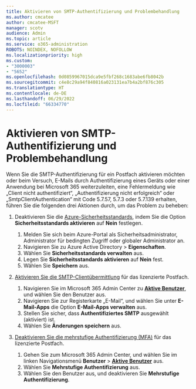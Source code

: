 ```yaml
---
title: Aktivieren von SMTP-Authentifizierung und Problembehandlung
ms.author: cmcatee
author: cmcatee-MSFT
manager: scotv
audience: Admin
ms.topic: article
ms.service: o365-administration
ROBOTS: NOINDEX, NOFOLLOW
ms.localizationpriority: high
ms.custom:
- "3000003"
- "5652"
ms.openlocfilehash: 0d0859967015dca9e5fbf268c1683abe6fb8042b
ms.sourcegitcommit: c4e8c29a94f840816a023131ea7b4a2bf876c305
ms.translationtype: HT
ms.contentlocale: de-DE
ms.lasthandoff: 06/29/2022
ms.locfileid: "66334770"
---
```

# <a name="enable-smtp-authentication-and-troubleshooting"></a>Aktivieren von SMTP-Authentifizierung und Problembehandlung

Wenn Sie die SMTP-Authentifizierung für ein Postfach aktivieren möchten oder beim Versuch, E-Mails durch Authentifizierung eines Geräts oder einer Anwendung bei Microsoft 365 weiterzuleiten, eine Fehlermeldung wie „Client nicht authentifiziert“, „Authentifizierung nicht erfolgreich“ oder „SmtpClientAuthentication“ mit Code 5.7.57, 5.7.3 oder 5.7.139 erhalten, führen Sie die folgenden drei Aktionen durch, um das Problem zu beheben:

1. Deaktivieren Sie die [Azure-Sicherheitsstandards](https://docs.microsoft.com/azure/active-directory/fundamentals/concept-fundamentals-security-defaults), indem Sie die Option **Sicherheitsstandards aktivieren** auf **Nein** festlegen.

    1. Melden Sie sich beim Azure-Portal als Sicherheitsadministrator, Administrator für bedingten Zugriff oder globaler Administrator an.
    2. Navigieren Sie zu Azure Active Directory > **Eigenschaften**.
    3. Wählen Sie **Sicherheitsstandards verwalten** aus.
    4. Legen Sie **Sicherheitsstandards aktivieren** auf **Nein** fest.
    5. Wählen Sie **Speichern** aus.

2. [Aktivieren Sie die SMTP-Clientübermittlung](https://docs.microsoft.com/exchange/clients-and-mobile-in-exchange-online/authenticated-client-smtp-submission#enable-smtp-auth-for-specific-mailboxes) für das lizenzierte Postfach.

    1. Navigieren Sie im Microsoft 365 Admin Center zu [**Aktive Benutzer**](https://admin.microsoft.com/AdminPortal/Home?ref=users), und wählen Sie den Benutzer aus.
    2. Navigieren Sie zur Registerkarte „E-Mail“, und wählen Sie unter **E-Mail-Apps** die Option **E-Mail-Apps verwalten** aus.
    3. Stellen Sie sicher, dass **Authentifiziertes SMTP** ausgewählt (aktiviert) ist.
    4. Wählen Sie **Änderungen speichern** aus.

3. [Deaktivieren Sie die mehrstufige Authentifizierung (MFA)](https://docs.microsoft.com/microsoft-365/admin/security-and-compliance/set-up-multi-factor-authentication#turn-off-legacy-per-user-mfa) für das lizenzierte Postfach.

    1. Gehen Sie zum Microsoft 365 Admin Center, und wählen Sie im linken Navigationsmenü **Benutzer** > [**Aktive Benutzer**](https://admin.microsoft.com/AdminPortal/Home?ref=users) aus.
    2. Wählen Sie **Mehrstufige Authentifizierung** aus.
    3. Wählen Sie den Benutzer aus, und deaktivieren Sie **Mehrstufige Authentifizierung**.
